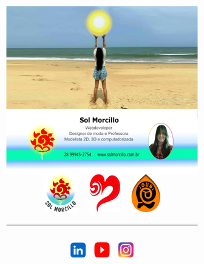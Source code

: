 <img align="center" src="cartaoFoto_info1.jpg">

<div align="center">
<a href="https://solmorcillo.com.br" title="Site Sol Morcillo" target="_blank"><img src="logotipoSM_SM.png" width="90" height="100"></a> &nbsp; &ensp; &nbsp; <a href="https://solmorcillo.com.br/momodin.html" title="Site MoModIn" target="_blank"><img src="logoMomodin.fw.png" width="80" height=100"></a> &nbsp; &ensp; &nbsp; <a href="https://solmorcillo.com.br/ioubi.html" title="Site iOUBi" target="_blank"><img src="logotipo_ioubi.fw.png" width="75" height="100"></a>
  <br>
</div>
<br>
<hr>
<br>

<div align="center">
  
<a href="https://www.linkedin.com/in/solmorcillo/" target="_blank" ><img src="logo_linkedin.jpg" alt="Ir para Linkedim" width="40" height="40"></a> &nbsp; &ensp; <a href="https://www.youtube.com/@SolMorcillo" target="_blank"><img src="logo_youtube.png" alt="texto" width="40" height="40"></a> &nbsp; &ensp; <a href="https://www.instagram.com/sol_morcillo/" target="_blank"><img src="logo_instagram.png" alt="texto" width="40" height="40"></a>
<div>



 
